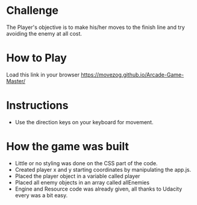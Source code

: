 # Challenge
The Player's objective is to make his/her moves to the finish line and try avoiding the enemy at all cost. 

# How to Play
Load this link in your browser https://movezog.github.io/Arcade-Game-Master/

# Instructions
- Use the direction keys on your keyboard for movement.

# How the game was built 
- Little or no styling was done on the CSS part of the code.
- Created player x and y starting coordinates by manipulating the app.js.
- Placed the player object in a variable called player
- Placed all enemy objects in an array called allEnemies
- Engine and Resource code was already given, all thanks to Udacity every was a bit easy.
